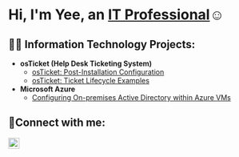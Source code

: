 <h1>Hi, I'm Yee, an <a href="https://www.linkedin.com/in/yee-xiong-037694189/">IT Professional</a>☺</h1>

<h2>👨‍💻 Information Technology Projects:</h2>

- <b>osTicket (Help Desk Ticketing System)</b>
  - [osTicket: Post-Installation Configuration](https://github.com/DanielRodriguezIT/osTicketPostConfiguration)
  - [osTicket: Ticket Lifecycle Examples](https://github.com/TechYeeXiong/TechYeeXiongLifeCycle)
- <b>Microsoft Azure</b>
  - [Configuring On-premises Active Directory within Azure VMs](https://github.com/DanielRodriguezIT/Configuring-On-premises-Active-Directory-within-Azure-VMs)

<h2>🤳Connect with me:</h2>


[<img align="left" alt="Josh | LinkedIn" width="22px" src="https://cdn.jsdelivr.net/npm/simple-icons@v3/icons/linkedin.svg" />][linkedin]



[linkedin]: https://www.linkedin.com/in/yee-xiong-037694189/

